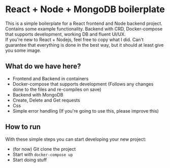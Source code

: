 # React + Node + MongoDB boilerplate
This is a simple boilerplate for a React frontend and Node backend project. Contains some example functionality.
 Backend with CRD, Docker-compose that supports development, working DB and fluent UI/UX.  
 If you're new to React + Nodejs, feel free to copy what I did. Can't guarantee that everything is done in the best way, but it should at least give you some image.  

## What do we have here?  
* Frontend and Backend in containers
* Docker-compose that supports development (Follows any changes done to the files and re-compiles on save)
* Backend with MongoDB
* Create, Delete and Get requests
* Css
* Simple error handling (If you're going to use this, please improve this)

## How to run  
With these simple steps you can start developing your new project:  
* (for now) Git clone the project
* Start with `docker-compose up`
* Start doing stuff


